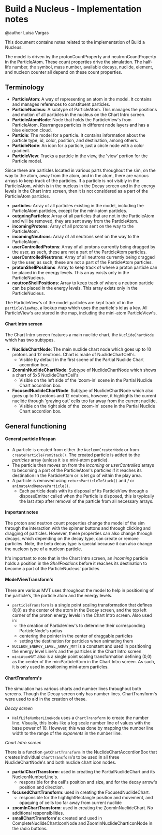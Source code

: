 # Build a Nucleus - Implementation notes

@author Luisa Vargas

This document contains notes related to the implementation of Build a Nucleus.

The model is driven by the protonCountProperty and neutronCountProperty in the ParticleAtom. These count properties
drive the simulation. The half-life number, the symbol, mass number, available decays, nuclide, element, and nucleon
counter all depend on these count properties.

## Terminology

- __ParticleAtom__: A way of representing an atom in the model. It contains and manages references to constituent
  particles.
- __ParticleNucleus__: A subtype of ParticleAtom. This manages the positions and motion of all particles in the nucleus
  on the Chart Intro screen.
- __ParticleAtomNode__: Node that holds the ParticleView's from ParticleAtom. Rearranges particles in different node
  layers
  and has a blue electron cloud.
- __Particle__: The model for a particle. It contains information about the particle type, id, color, position, and
  destination, among others.
- __ParticleNode__: An icon for a particle, just a circle node with a color gradient.
- __ParticleView__: Tracks a particle in the view, the 'view' portion for the Particle model.

Since there are particles located in various parts throughout the sim, on the way to the atom, away from the atom,
and in the atom, there are various arrays to keep track of the particles. If a particle is not visibly in the
ParticleAtom, which is in the nucleus in the Decay screen and in the energy levels in the Chart Intro screen, then it
is not considered as a part of the ParticleAtom particles.

- __particles__: Array of all particles existing in the model, including the ParticleAtom particles, except for the
  mini-atom particles.
- __outgoingParticles__: Array of all particles that are not in the ParticleAtom and will be removed, they are sent away
  from the ParticleAtom.
- __incomingProtons__: Array of all protons sent on the way to the ParticleAtom.
- __incomingNeutrons__: Array of all neutrons sent on the way to the ParticleAtom.
- __userControlledProtons__: Array of all protons currently being dragged by the user, as such, these are not a part of
  the
  ParticleAtom particles.
- __userControlledNeutrons__: Array of all neutrons currently being dragged by the user, as such, these are not a part
  of
  the ParticleAtom particles.
- __protonShellPositions__: Array to keep track of where a proton particle can be placed in the energy levels. This
  array
  exists only in the ParticleNucleus.
- __neutronShellPositions__: Array to keep track of where a neutron particle can be placed in the energy levels. This
  array
  exists only in the ParticleNucleus.

The ParticleView's of the model particles are kept track of in the `particleViewMap`, a lookup map which uses the
particle's id as a key. All ParticleView's are stored in the map, including the mini-atom ParticleView's.

#### Chart Intro screen

The Chart Intro screen features a main nuclide chart, the `NuclideChartNode` which has two subtypes.

- __NuclideChartNode__: The main nuclide chart node which goes up to 10 protons and 12 neutrons. Chart is made of
  NuclideChartCell's.
  - Visible by default in the first scene of the Partial Nuclide Chart accordion box.
- __ZoomInNuclideChartNode__: Subtype of NuclideChartNode which shows a chart of 5x5 NuclideChartCell's
  - Visible on the left side of the 'zoom-in' scene in the Partial Nuclide Chart accordion box.
- __FocusedNuclideChartNode__: Subtype of NuclideChartNode which also goes up to 10 protons and 12 neutrons, however, it
  highlights the current nuclide through 'graying out' cells too far away from the current nuclide.
  - Visible on the right side of the 'zoom-in' scene in the Partial Nuclide Chart accordion box.

## General functioning

#### General particle lifespan

- A particle is created from either the `NucleonCreatorNode` or from `createParticleFromStack()`. The created particle
  is added to the _particles_ array (unless it is a mini-atom particle).
- The particle then moves on from the _incoming_ or _userControlled_ arrays to becoming a part of the ParticleAtom's
  particles if it reaches its destination in the ParticleAtom or is let go of within the play area.
- A particle is removed using `returnParticleToStack()` and / or `animateAndRemoveParticle()`.
  - Each particle deals with its disposal of its ParticleView through a disposeEmitter called when the Particle is
    disposed, this is typically the last step after removal of the particle from all necessary arrays.

#### Important notes

The proton and neutron count properties change the model of the sim through the interaction with the spinner buttons and
through clicking and dragging of particles. However, these properties can also change through decays, which depending
on the decay type, can create or remove particles. Note, the beta decay type is special because it can also change the
nucleon type of a nucleon particle.

It's important to note that in the Chart Intro screen, an _incoming_ particle holds a position in the _ShellPositions_
before it reaches its destination to become a part of the ParticleNucleus' particles.

#### ModelViewTransform's

There are various MVT uses throughout the model to help in positioning of the particle's, the particle atom and the
energy levels.

- `particleTransform` is a single point scaling transformation that defines (0,0) as the center of the atom in the Decay
  screen, and the top left corner of the proton energy levels in the Chart Intro screen. Also used in:
  - the creation of ParticleView's to determine their corresponding ParticleNode's radius
  - centering the pointer in the center of draggable particles
  - setting the destination for particles when animating them
- `NUCLEON_ENERGY_LEVEL_ARRAY_MVT` is a constant and used in positioning the energy level Line's and the particles in
  the
  Chart Intro screen.
- `miniAtomMVT` also is a single point scaling transformation defining (0,0) as the center of the miniParticleAtom in
  the
  Chart Intro screen. As such, it is only used in positioning mini-atom particles.

#### ChartTransform's

The simulation has various charts and number lines throughout both screens. Though the Decay screen only has number
lines. ChartTransform's were used to aid in the creation of these.

*Decay screen*

- `HalfLifeNumberLineNode` uses a `ChartTransform` to create the number line. Visually, this looks like a log scale
  number
  line of values with the base power of 10. However, this was done by mapping the number line width to the range of the
  *exponents* in the number line.

*Chart Intro screen*

There is a function `getChartTransform` in the NuclideChartAccordionBox that creates individual `ChartTransform`'s to be
used in all three NuclideChartNode's and both nuclide chart icon nodes.

- __partialChartTransform__: used in creating the PartialNuclideChart and its NucleonNumberLine's.
  - responsible for the cell's position and size, and for the decay arrow's position and direction.
- __focusedChartTransform__: used in creating the FocusedNuclideChart.
  - responsible for the highlightRectangle position and movement, and opaquing of cells too far away from current
    nuclide
- __zoomInChartTransform__: used in creating the ZoomInNuclideChart. No additional responsibilities.
- __smallChartTransform's__: created and used in CompleteNuclideChartIconNode and ZoomInNuclideChartIconNode in the
  radio
  buttons.